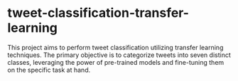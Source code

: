 # tweet-classification-transfer-learning
This project aims to perform tweet classification utilizing transfer learning techniques. The primary objective is to categorize tweets into seven distinct classes, leveraging the power of pre-trained models and fine-tuning them on the specific task at hand.
